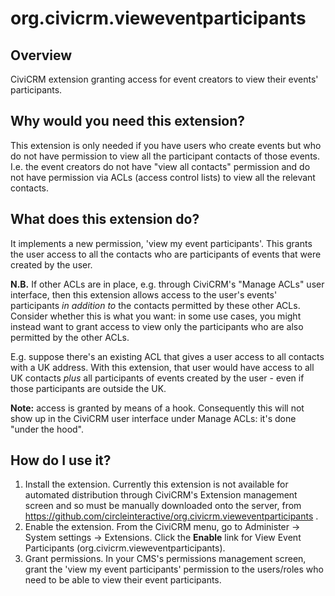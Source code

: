 # org.civicrm.vieweventparticipants

## Overview

CiviCRM extension granting access for event creators to view their events' participants.

## Why would you need this extension?

This extension is only needed if you have users who create events but who do not have permission to view all the participant contacts of those events. I.e. the event creators do not have "view all contacts" permission and do not have permission via ACLs (access control lists) to view all the relevant contacts.

## What does this extension do?

It implements a new permission, 'view my event participants'. This grants the user access to all the contacts who are participants of events that were created by the user.

**N.B.** If other ACLs are in place, e.g. through CiviCRM's "Manage ACLs" user interface, then this extension allows access to the user's events' participants _in addition to_ the contacts permitted by these other ACLs. Consider whether this is what you want: in some use cases, you might instead want to grant access to view only the participants who are also permitted by the other ACLs.

E.g. suppose there's an existing ACL that gives a user access to all contacts with a UK address. With this extension, that user would have access to all UK contacts _plus_ all participants of events created by the user - even if those participants are outside the UK.

**Note:** access is granted by means of a hook. Consequently this will not show up in the CiviCRM user interface under Manage ACLs: it's done "under the hood".

## How do I use it?

1. Install the extension.
Currently this extension is not available for automated distribution through CiviCRM's Extension management screen and so must be manually downloaded onto the server, from https://github.com/circleinteractive/org.civicrm.vieweventparticipants .
2. Enable the extension.
From the CiviCRM menu, go to Administer -> System settings -> Extensions. Click the **Enable** link for View Event Participants (org.civicrm.vieweventparticipants).
3. Grant permissions.
In your CMS's permissions management screen, grant the 'view my event participants' permission to the users/roles who need to be able to view their event participants.

